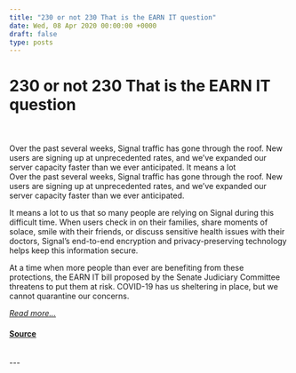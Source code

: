 ```yaml
---
title: "230 or not 230 That is the EARN IT question"
date: Wed, 08 Apr 2020 00:00:00 +0000
draft: false
type: posts
---
```

# 230 or not 230 That is the EARN IT question

<br/>

<br/>
 Over the past several weeks, Signal traffic has gone through the roof. New users are signing up at unprecedented rates, and we’ve expanded our server capacity faster than we ever anticipated. It means a lot
<br/>
Over the past several weeks, Signal traffic has gone through the roof. New users are signing up at unprecedented rates, and we’ve expanded our server capacity faster than we ever anticipated.

It means a lot to us that so many people are relying on Signal during this difficult time. When users check in on their families, share moments of solace, smile with their friends, or discuss sensitive health issues with their doctors, Signal’s end-to-end encryption and privacy-preserving technology helps keep this information secure.

At a time when more people than ever are benefiting from these protections, the EARN IT bill proposed by the Senate Judiciary Committee threatens to put them at risk. COVID-19 has us sheltering in place, but we cannot quarantine our concerns.

[_Read more..._](https://signal.org/blog/earn-it/)

#### [Source](https://signal.org/blog/earn-it/)

<br/>
---
